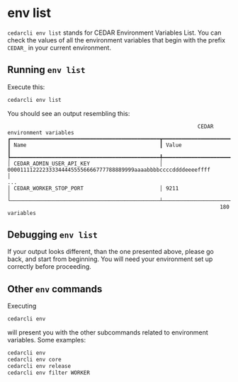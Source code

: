 # env list

`cedarcli env list` stands for CEDAR Environment Variables List. You can check the values of all the environment variables that begin with the prefix `CEDAR_` in your current environment.

## Running `env list`
Execute this: 
```sh
cedarcli env list
```

You should see an output resembling this:

```
                                                            CEDAR environment variables
┏━━━━━━━━━━━━━━━━━━━━━━━━━━━━━━━━━━━━━━━━━━━━━━━┳━━━━━━━━━━━━━━━━━━━━━━━━━━━━━━━━━━━━━━━━━━━━━━━━━━━━━━━━━━━━━━━━━━━━━━━━━━━━━━━━━━━━━━━━━━━━━━━━━┓
┃ Name                                          ┃ Value                                                                                           ┃
┡━━━━━━━━━━━━━━━━━━━━━━━━━━━━━━━━━━━━━━━━━━━━━━━╇━━━━━━━━━━━━━━━━━━━━━━━━━━━━━━━━━━━━━━━━━━━━━━━━━━━━━━━━━━━━━━━━━━━━━━━━━━━━━━━━━━━━━━━━━━━━━━━━━┩
│ CEDAR_ADMIN_USER_API_KEY                      │ 0000111122223333444455556666777788889999aaaabbbbccccddddeeeeffff                                │
...
│ CEDAR_WORKER_STOP_PORT                        │ 9211                                                                                            │
└───────────────────────────────────────────────┴─────────────────────────────────────────────────────────────────────────────────────────────────┘
                                                                   180 variables
```

## Debugging `env list`
If your output looks different, than the one presented above, please go back, and start from beginning.
You will need your environment set up correctly before proceeding.

## Other `env` commands
Executing 
```sh
cedarcli env
```
will present you with the other subcommands related to environment variables. Some examples:
```sh
cedarcli env
cedarcli env core
cedarcli env release
cedarcli env filter WORKER
```

